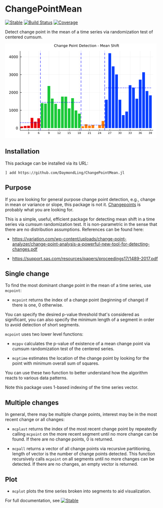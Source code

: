 # ChangePointMean

[![Stable](https://img.shields.io/badge/docs-stable-blue.svg)](https://DaymondLing.github.io/ChangePointMean.jl/dev)
[![Build Status](https://github.com/DaymondLing/ChangePointMean.jl/workflows/CI/badge.svg)](https://github.com/DaymondLing/ChangePointMean.jl/actions)
[![Coverage](https://codecov.io/gh/DaymondLing/ChangePointMean.jl/branch/master/graph/badge.svg)](https://codecov.io/gh/DaymondLing/ChangePointMean.jl)

Detect change point in the mean of a time series via randomization test of 
centered cumsum.

<img src="docs/src/images/chgpoint.png" />

## Installation

This package can be installed via its URL:

```
] add https://github.com/DaymondLing/ChangePointMean.jl
```

## Purpose

If you are looking for general purpose change point detection, e.g.,
change in mean or variance or slope, this package is not it.
[Changepoints](https://github.com/STOR-i/Changepoints.jl) is 
probably what you are looking for.

This is a simple, useful, efficient package for detecting mean shift
in a time series via cumsum randomization test. 
It is non-parametric in the sense that there are no distribution assumptions.
References can be found here:

- https://variation.com/wp-content/uploads/change-point-analyzer/change-point-analysis-a-powerful-new-tool-for-detecting-changes.pdf

- https://support.sas.com/resources/papers/proceedings17/1489-2017.pdf

## Single change

To find the most dominant change point in the mean of a time series,
use `mcpoint`:

- `mcpoint` returns the index of a change point (beginning of change)
if there is one, 0 otherwise.

You can specify the desired p-value threshold that's considered as significant,
you can also specify the minimum length of a segment in order to 
avoid detection of short segments.

`mcpoint` uses two lower level functions:

- `mcppv` calculates the p-value of existence of a mean
change point via cumsum randomization test of the centered series.

- `mcptime` estimates the location of the change point by looking for the
point with minimum overall sum of squares.

You can use these two function to better understand
how the algorithm reacts to various data patterns.

Note this package uses 1-based indexing of the time series vector.

## Multiple changes

In general, there may be multiple change points,
interest may be in the most recent change or all changes:

- `mcplast` returns the index of the most recent change point 
by repeatedly calling `mcpoint` on the more recent segment until 
no more change can be found.
If there are no change points, 0 is returned.

- `mcpall` returns a vector of all change points via recursive partitioning,
length of vector is the number of change points detected.
This function recursively calls `mcpoint` on all segments until
no more changes can be detected.
If there are no changes, an empty vector is returned.

## Plot

- `mcplot` plots the time series broken into segments to aid visualization.

For full documentation, see 
[![Stable](https://img.shields.io/badge/docs-stable-blue.svg)](https://DaymondLing.github.io/ChangePointMean.jl/dev)
